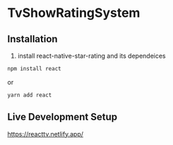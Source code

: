 # TvShowRatingSystem

## Installation

1. install react-native-star-rating and its dependeices
```sh
npm install react
```
or
```sh
yarn add react
```

## Live Development Setup 

https://reacttv.netlify.app/
